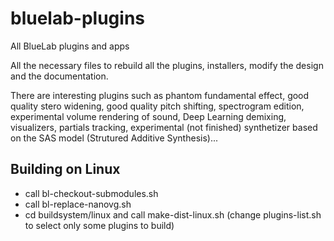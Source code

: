 # bluelab-plugins
All BlueLab plugins and apps

All the necessary files to rebuild all the plugins, installers, modify the design and the documentation.

There are interesting plugins such as phantom fundamental effect, good quality stero widening, good quality pitch shifting, spectrogram edition, experimental volume rendering of sound, Deep Learning demixing, visualizers, partials tracking, experimental (not finished) synthetizer based on the SAS model (Strutured Additive Synthesis)...

## Building on Linux
- call bl-checkout-submodules.sh
- call bl-replace-nanovg.sh
- cd buildsystem/linux and call make-dist-linux.sh
(change plugins-list.sh to select only some plugins to build)
